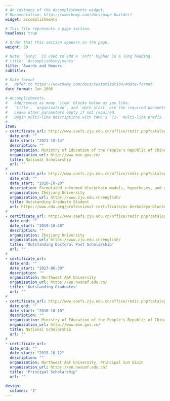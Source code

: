 ```yaml
---
# An instance of the Accomplishments widget.
# Documentation: https://wowchemy.com/docs/page-builder/
widget: accomplishments

# This file represents a page section.
headless: true

# Order that this section appears on the page.
weight: 30

# Note: `&shy;` is used to add a 'soft' hyphen in a long heading.
# title: 'Accomplish&shy;ments'
title: 'Awards and Honors'
subtitle:

# Date format
#   Refer to https://wowchemy.com/docs/customization/#date-format
date_format: Jan 2006

# Accomplishments.
#   Add/remove as many `item` blocks below as you like.
#   `title`, `organization`, and `date_start` are the required parameters.
#   Leave other parameters empty if not required.
#   Begin multi-line descriptions with YAML's `|2-` multi-line prefix.
#
item:
- certificate_url: http://www.caefs.zju.edu.cn/office/redir.php?catalog_id=1291&object_id=189473
  date_end: ""
  date_start: "2021-10-14"
  description: ""
  organization: Ministry of Education of the People's Republic of China
  organization_url: http://www.moe.gov.cn/
  title: National Scholarship
  url: ""
# 
- certificate_url: http://www.caefs.zju.edu.cn/office/redir.php?catalog_id=1291&object_id=160297
  date_end: ""
  date_start: "2020-10-20"
  description: Formulated informed blockchain models, hypotheses, and use cases.
  organization: Zhejiang University
  organization_url: https://www.zju.edu.cn/english/
  title: Outstanding Graduate Student
  url: https://www.edx.org/professional-certificate/uc-berkeleyx-blockchain-fundamentals
#
- certificate_url: http://www.caefs.zju.edu.cn/office/redir.php?catalog_id=1436&object_id=146002
  date_end: ""
  date_start: "2019-10-28"
  description: ""
  organization: Zhejiang University
  organization_url: https://www.zju.edu.cn/english/
  title: 'Outstanding Doctoral Post Scholarship'
  url: ""
#
- certificate_url: 
  date_end: ""
  date_start: "2017-06-30"
  description: ""
  organization: Northwest A&F University
  organization_url: https://en.nwsuaf.edu.cn/
  title: 'Outstanding Graduates'
  url: ""
#
- certificate_url: http://www.caefs.zju.edu.cn/office/redir.php?catalog_id=1291&object_id=189473
  date_end: ""
  date_start: "2016-10-10"
  description: ""
  organization: Ministry of Education of the People's Republic of China
  organization_url: http://www.moe.gov.cn/
  title: National Scholarship
  url: ""
#
- certificate_url: 
  date_end: ""
  date_start: "2015-10-12"
  description: ""
  organization: Northwest A&F University, Principal Sun Qixin
  organization_url: https://en.nwsuaf.edu.cn/
  title: 'Principal Scholarship'
  url: ""

design:
  columns: '2' 
---
```


